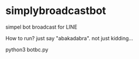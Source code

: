 # simplybroadcastbot

simpel bot broadcast for LINE

How to run?
just say "abakadabra". not just kidding...

python3 botbc.py
